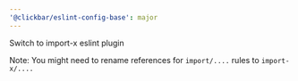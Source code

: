 ```yaml
---
'@clickbar/eslint-config-base': major
---
```


Switch to import-x eslint plugin

Note: You might need to rename references for `import/....` rules to `import-x/....`
